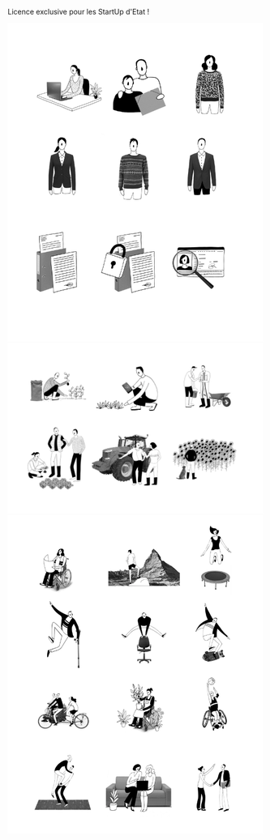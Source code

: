 Licence exclusive pour les StartUp d'Etat !

![alt text](https://github.com/renardpal/ux-betagouv/blob/master/illustrations/illu_admin.png)
![alt text](https://github.com/renardpal/ux-betagouv/blob/master/illustrations/illu_agri.png)
![alt text](https://github.com/renardpal/ux-betagouv/blob/master/illustrations/illu_handi.png)
